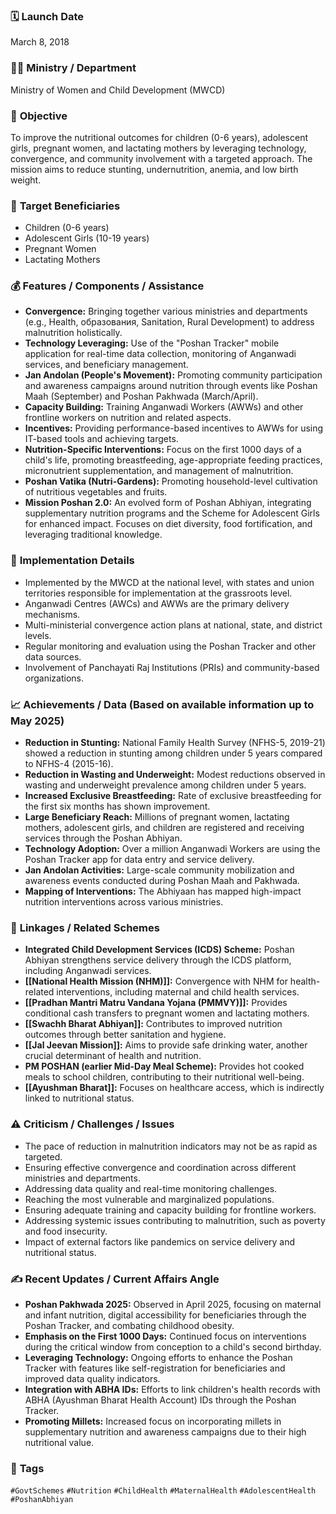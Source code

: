 
### 🗓️ **Launch Date**
March 8, 2018

### 🧑‍🏫 **Ministry / Department**
Ministry of Women and Child Development (MWCD)

### 🎯 **Objective**
To improve the nutritional outcomes for children (0-6 years), adolescent girls, pregnant women, and lactating mothers by leveraging technology, convergence, and community involvement with a targeted approach. The mission aims to reduce stunting, undernutrition, anemia, and low birth weight.

### 👥 **Target Beneficiaries**
- Children (0-6 years)
- Adolescent Girls (10-19 years)
- Pregnant Women
- Lactating Mothers

### 💰 **Features / Components / Assistance**
- **Convergence:** Bringing together various ministries and departments (e.g., Health, образования, Sanitation, Rural Development) to address malnutrition holistically.
- **Technology Leveraging:** Use of the "Poshan Tracker" mobile application for real-time data collection, monitoring of Anganwadi services, and beneficiary management.
- **Jan Andolan (People's Movement):** Promoting community participation and awareness campaigns around nutrition through events like Poshan Maah (September) and Poshan Pakhwada (March/April).
- **Capacity Building:** Training Anganwadi Workers (AWWs) and other frontline workers on nutrition and related aspects.
- **Incentives:** Providing performance-based incentives to AWWs for using IT-based tools and achieving targets.
- **Nutrition-Specific Interventions:** Focus on the first 1000 days of a child's life, promoting breastfeeding, age-appropriate feeding practices, micronutrient supplementation, and management of malnutrition.
- **Poshan Vatika (Nutri-Gardens):** Promoting household-level cultivation of nutritious vegetables and fruits.
- **Mission Poshan 2.0:** An evolved form of Poshan Abhiyan, integrating supplementary nutrition programs and the Scheme for Adolescent Girls for enhanced impact. Focuses on diet diversity, food fortification, and leveraging traditional knowledge.

### 📍 **Implementation Details**
- Implemented by the MWCD at the national level, with states and union territories responsible for implementation at the grassroots level.
- Anganwadi Centres (AWCs) and AWWs are the primary delivery mechanisms.
- Multi-ministerial convergence action plans at national, state, and district levels.
- Regular monitoring and evaluation using the Poshan Tracker and other data sources.
- Involvement of Panchayati Raj Institutions (PRIs) and community-based organizations.

### 📈 **Achievements / Data** (Based on available information up to May 2025)
- **Reduction in Stunting:** National Family Health Survey (NFHS-5, 2019-21) showed a reduction in stunting among children under 5 years compared to NFHS-4 (2015-16).
- **Reduction in Wasting and Underweight:** Modest reductions observed in wasting and underweight prevalence among children under 5 years.
- **Increased Exclusive Breastfeeding:** Rate of exclusive breastfeeding for the first six months has shown improvement.
- **Large Beneficiary Reach:** Millions of pregnant women, lactating mothers, adolescent girls, and children are registered and receiving services through the Poshan Abhiyan.
- **Technology Adoption:** Over a million Anganwadi Workers are using the Poshan Tracker app for data entry and service delivery.
- **Jan Andolan Activities:** Large-scale community mobilization and awareness events conducted during Poshan Maah and Pakhwada.
- **Mapping of Interventions:** The Abhiyaan has mapped high-impact nutrition interventions across various ministries.

### 🧩 **Linkages / Related Schemes**
- **Integrated Child Development Services (ICDS) Scheme:** Poshan Abhiyan strengthens service delivery through the ICDS platform, including Anganwadi services.
- **[[National Health Mission (NHM)]]:** Convergence with NHM for health-related interventions, including maternal and child health services.
- **[[Pradhan Mantri Matru Vandana Yojana (PMMVY)]]:** Provides conditional cash transfers to pregnant women and lactating mothers.
- **[[Swachh Bharat Abhiyan]]:** Contributes to improved nutrition outcomes through better sanitation and hygiene.
- **[[Jal Jeevan Mission]]:** Aims to provide safe drinking water, another crucial determinant of health and nutrition.
- **PM POSHAN (earlier Mid-Day Meal Scheme):** Provides hot cooked meals to school children, contributing to their nutritional well-being.
- **[[Ayushman Bharat]]:** Focuses on healthcare access, which is indirectly linked to nutritional status.

### ⚠️ **Criticism / Challenges / Issues**
- The pace of reduction in malnutrition indicators may not be as rapid as targeted.
- Ensuring effective convergence and coordination across different ministries and departments.
- Addressing data quality and real-time monitoring challenges.
- Reaching the most vulnerable and marginalized populations.
- Ensuring adequate training and capacity building for frontline workers.
- Addressing systemic issues contributing to malnutrition, such as poverty and food insecurity.
- Impact of external factors like pandemics on service delivery and nutritional status.

### ✍️ **Recent Updates / Current Affairs Angle**
- **Poshan Pakhwada 2025:** Observed in April 2025, focusing on maternal and infant nutrition, digital accessibility for beneficiaries through the Poshan Tracker, and combating childhood obesity.
- **Emphasis on the First 1000 Days:** Continued focus on interventions during the critical window from conception to a child's second birthday.
- **Leveraging Technology:** Ongoing efforts to enhance the Poshan Tracker with features like self-registration for beneficiaries and improved data quality indicators.
- **Integration with ABHA IDs:** Efforts to link children's health records with ABHA (Ayushman Bharat Health Account) IDs through the Poshan Tracker.
- **Promoting Millets:** Increased focus on incorporating millets in supplementary nutrition and awareness campaigns due to their high nutritional value.

### 🔗 **Tags**
`#GovtSchemes` `#Nutrition` `#ChildHealth` `#MaternalHealth` `#AdolescentHealth` `#PoshanAbhiyan`